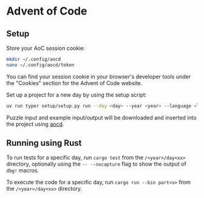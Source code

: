 # Advent of Code

## Setup

Store your AoC session cookie:

```bash
mkdir ~/.config/aocd
nano ~/.config/aocd/token
```

You can find your session cookie in your browser's developer tools under the "Cookies" section for the Advent of Code website.

Set up a project for a new day by using the setup script:

```bash
uv run typer setup/setup.py run --day <day> --year <year> --language <language>
```

Puzzle input and example input/output will be downloaded and inserted into the project using [aocd](https://github.com/wimglenn/advent-of-code-data).

## Running using Rust

To run tests for a specific day, run `cargo test` from the `/<year>/day<xx>` directory, optionally using the `-- --nocapture` flag to show the output of `dbg!` macros.

To execute the code for a specific day, run `cargo run --bin part<x>` from the `/<year>/day<xx>` directory.

